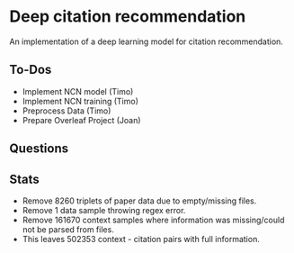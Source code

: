 # Deep citation recommendation
An implementation of a deep learning model for citation recommendation.

## To-Dos
* Implement NCN model (Timo)
* Implement NCN training (Timo)
* Preprocess Data (Timo)
* Prepare Overleaf Project (Joan)
 
## Questions


## Stats  
* Remove 8260 triplets of paper data due to empty/missing files. 
* Remove 1 data sample throwing regex error.   
* Remove 161670 context samples where information was missing/could not be parsed from files.  
* This leaves 502353 context - citation pairs with full information.  